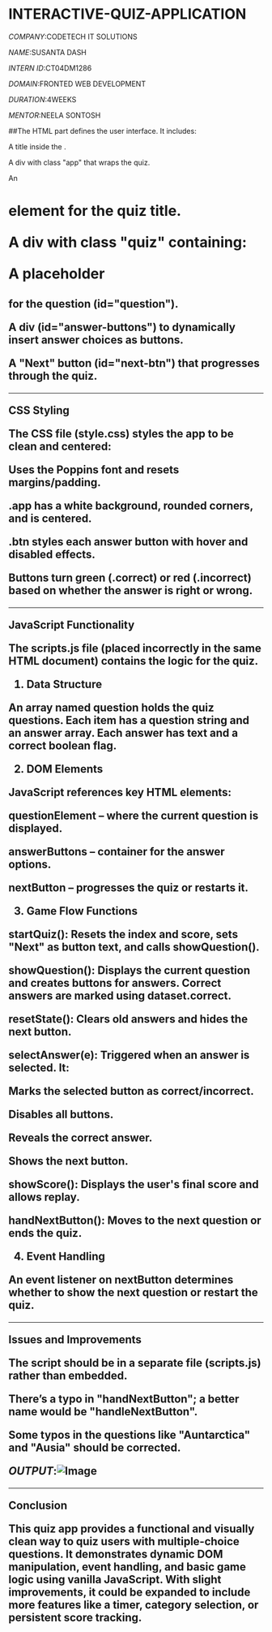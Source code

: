 # INTERACTIVE-QUIZ-APPLICATION

*COMPANY*:CODETECH IT SOLUTIONS

*NAME*:SUSANTA DASH

*INTERN ID*:CT04DM1286

*DOMAIN*:FRONTED WEB DEVELOPMENT

*DURATION*:4WEEKS

*MENTOR*:NEELA SONTOSH

##The HTML part defines the user interface. It includes:

A title inside the <head>.

A div with class "app" that wraps the quiz.

An <h1> element for the quiz title.

A div with class "quiz" containing:

A placeholder <h2> for the question (id="question").

A div (id="answer-buttons") to dynamically insert answer choices as buttons.


A "Next" button (id="next-btn") that progresses through the quiz.



---

CSS Styling

The CSS file (style.css) styles the app to be clean and centered:

Uses the Poppins font and resets margins/padding.

.app has a white background, rounded corners, and is centered.

.btn styles each answer button with hover and disabled effects.

Buttons turn green (.correct) or red (.incorrect) based on whether the answer is right or wrong.



---

JavaScript Functionality

The scripts.js file (placed incorrectly in the same HTML document) contains the logic for the quiz.

1. Data Structure

An array named question holds the quiz questions. Each item has a question string and an answer array. Each answer has text and a correct boolean flag.

2. DOM Elements

JavaScript references key HTML elements:

questionElement – where the current question is displayed.

answerButtons – container for the answer options.

nextButton – progresses the quiz or restarts it.


3. Game Flow Functions

startQuiz(): Resets the index and score, sets "Next" as button text, and calls showQuestion().

showQuestion(): Displays the current question and creates buttons for answers. Correct answers are marked using dataset.correct.

resetState(): Clears old answers and hides the next button.

selectAnswer(e): Triggered when an answer is selected. It:

Marks the selected button as correct/incorrect.

Disables all buttons.

Reveals the correct answer.

Shows the next button.


showScore(): Displays the user's final score and allows replay.

handNextButton(): Moves to the next question or ends the quiz.


4. Event Handling

An event listener on nextButton determines whether to show the next question or restart the quiz.


---

Issues and Improvements

The script should be in a separate file (scripts.js) rather than embedded.

There’s a typo in "handNextButton"; a better name would be "handleNextButton".

Some typos in the questions like "Auntarctica" and "Ausia" should be corrected.

*OUTPUT*:![Image](https://github.com/user-attachments/assets/2a99384c-1703-4c7d-9641-34931a930775)

---

Conclusion

This quiz app provides a functional and visually clean way to quiz users with multiple-choice questions. It demonstrates dynamic DOM manipulation, event handling, and basic game logic using vanilla JavaScript. With slight improvements, it could be expanded to include more features like a timer, category selection, or persistent score tracking.
